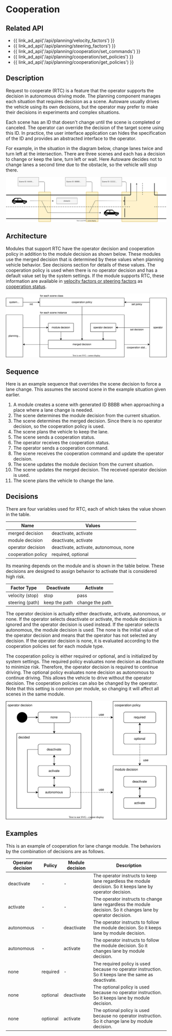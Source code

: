 # Cooperation

## Related API

- {{ link_ad_api('/api/planning/velocity_factors') }}
- {{ link_ad_api('/api/planning/steering_factors') }}
- {{ link_ad_api('/api/planning/cooperation/set_commands') }}
- {{ link_ad_api('/api/planning/cooperation/set_policies') }}
- {{ link_ad_api('/api/planning/cooperation/get_policies') }}

## Description

Request to cooperate (RTC) is a feature that the operator supports the decision in autonomous driving mode.
The planning component manages each situation that requires decision as a scene.
Autoware usually drives the vehicle using its own decisions, but the operator may prefer to make their decisions in experiments and complex situations.

Each scene has an ID that doesn't change until the scene is completed or canceled.
The operator can override the decision of the target scene using this ID.
In practice, the user interface application can hides the specification of the ID and provides an abstracted interface to the operator.

For example, in the situation in the diagram below, change lanes twice and turn left at the intersection.
There are three scenes and each has a decision to change or keep the lane, turn left or wait.
Here Autoware decides not to change lanes a second time due to the obstacle, so the vehicle will stop there.

![cooperation-scenes](./cooperation/scenes.drawio.svg)

## Architecture

Modules that support RTC have the operator decision and cooperation policy in addition to the module decision as shown below.
These modules use the merged decision that is determined by these values when planning vehicle behavior.
See decisions section for details of these values.
The cooperation policy is used when there is no operator decision and has a default value set by the system settings.
If the module supports RTC, these information are available in [velocity factors or steering factors](./planning-factors.md) as [cooperation status](../types/autoware_adapi_v1_msgs/msg/CooperationStatus.md).

![cooperation-architecture](./cooperation/architecture.drawio.svg)

## Sequence

Here is an example sequence that overrides the scene decision to force a lane change. This assumes the second scene in the example situation given earlier.

1. A module creates a scene with generated ID BBBB when approaching a place where a lane change is needed.
2. The scene determines the module decision from the current situation.
3. The scene determines the merged decision. Since there is no operator decision, so the cooperation policy is used.
4. The scene plans the vehicle to keep the lane.
5. The scene sends a cooperation status.
6. The operator receives the cooperation status.
7. The operator sends a cooperation command.
8. The scene receives the cooperation command and update the operator decision.
9. The scene updates the module decision from the current situation.
10. The scene updates the merged decision. The received operator decision is used.
11. The scene plans the vehicle to change the lane.

## Decisions

There are four variables used for RTC, each of which takes the value shown in the table.

| Name               | Values                                 |
| ------------------ | -------------------------------------- |
| merged decision    | deactivate, activate                   |
| module decision    | deactivate, activate                   |
| operator decision  | deactivate, activate, autonomous, none |
| cooperation policy | required, optional                     |

Its meaning depends on the module and is shown in the table below.
These decisions are designed to assign behavior to activate that is considered high risk.

| Factor Type     | Deactivate    | Activate        |
| --------------- | ------------- | --------------- |
| velocity (stop) | stop          | pass            |
| steering (path) | keep the path | change the path |

The operator decision is actually either deactivate, activate, autonomous, or none.
If the operator selects deactivate or activate, the module decision is ignored and the operator decision is used instead.
If the operator selects autonomous, the module decision is used.
The none is the initial value of the operator decision and means that the operator has not selected any decision.
If the operator decision is none, it is evaluated according to the cooperation policies set for each module type.

The cooperation policy is either required or optional, and is initialized by system settings.
The required policy evaluates none decision as deactivate to minimize risk.
Therefore, the operator decision is required to continue driving.
The optional policy evaluates none decision as autonomous to continue driving.
This allows the vehicle to drive without the operator decision.
The cooperation policies can also be changed by the operator.
Note that this setting is common per module, so changing it will affect all scenes in the same module.

![cooperation-state](./cooperation/state.drawio.svg)

## Examples

This is an example of cooperation for lane change module. The behaviors by the combination of decisions are as follows.

| Operator decision | Policy   | Module decision | Description                                                                                                    |
| ----------------- | -------- | --------------- | -------------------------------------------------------------------------------------------------------------- |
| deactivate        | -        | -               | The operator instructs to keep lane regardless the module decision. So it keeps lane by operator decision.     |
| activate          | -        | -               | The operator instructs to change lane regardless the module decision. So it changes lane by operator decision. |
| autonomous        | -        | deactivate      | The operator instructs to follow the module decision. So it keeps lane by module decision.                     |
| autonomous        | -        | activate        | The operator instructs to follow the module decision. So it changes lane by module decision.                   |
| none              | required | -               | The required policy is used because no operator instruction. So it keeps lane the same as deactivate.          |
| none              | optional | deactivate      | The optional policy is used because no operator instruction. So it keeps lane by module decision.              |
| none              | optional | activate        | The optional policy is used because no operator instruction. So it change lane by module decision.             |
